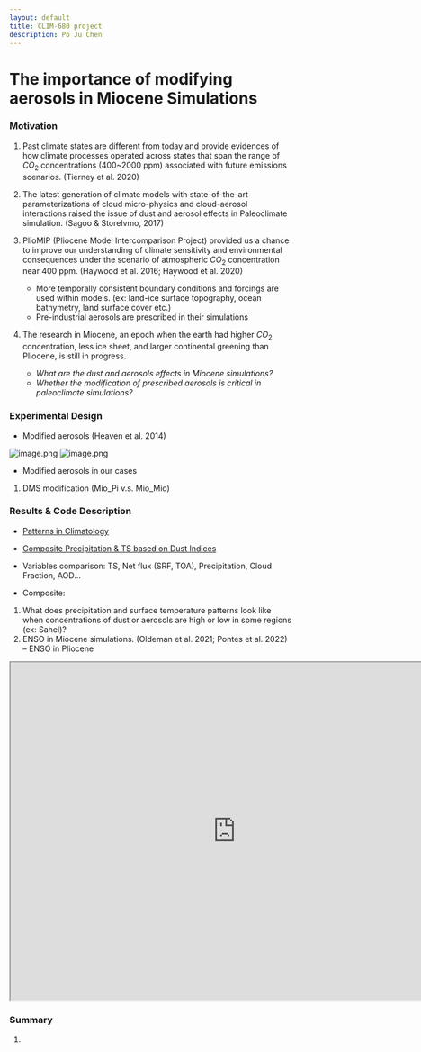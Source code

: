 ```yaml
---
layout: default
title: CLIM-680 project
description: Po Ju Chen
---
```

# The importance of modifying aerosols in Miocene Simulations

### Motivation
1. Past climate states are different from today and provide evidences of how climate processes operated across states that span the range of $CO_2$ concentrations (400~2000 ppm) associated with future emissions scenarios. (Tierney et al. 2020)

2. The latest generation of climate models with state-of-the-art parameterizations of cloud micro-physics and cloud-aerosol interactions raised the issue of dust and aerosol effects in Paleoclimate simulation. (Sagoo & Storelvmo, 2017) 

3. PlioMIP (Pliocene Model Intercomparison Project) provided us a chance to improve our understanding of climate sensitivity and environmental consequences under the scenario of atmospheric $CO_2$ concentration near 400 ppm. (Haywood et al. 2016; Haywood et al. 2020)
   - More temporally consistent boundary conditions and forcings are used within models. (ex: land-ice surface topography, ocean bathymetry, land surface cover etc.)
   - Pre-industrial aerosols are prescribed in their simulations

4. The research in Miocene, an epoch when the earth had higher $CO_2$ concentration, less ice sheet, and larger continental greening than Pliocene, is still in progress.
   * _What are the dust and aerosols effects in Miocene simulations?_
   * _Whether the modification of prescribed aerosols is critical in paleoclimate simulations?_

### Experimental Design

* Modified aerosols (Heaven et al. 2014)

![image.png](attachment:ceee900f-5b31-4bef-a63d-5060403018e5.png) ![image.png](attachment:8bd9debb-e7a0-46da-8c77-5f57a43129b5.png)

* Modified aerosols in our cases
1. DMS modification (Mio_Pi v.s. Mio_Mio)

### Results & Code Description
* [Patterns in Climatology](./doc/Patterns.html)
* [Composite Precipitation & TS based on Dust Indices](./doc/CompositePrecTS.html)

* Variables comparison: TS, Net flux (SRF, TOA), Precipitation, Cloud Fraction, AOD…
* Composite: 
1. What does precipitation and surface temperature patterns look like when concentrations of dust or aerosols are high or low in some regions (ex: Sahel)? 
2. ENSO in Miocene simulations. (Oldeman et al. 2021; Pontes et al. 2022) – ENSO in Pliocene
<iframe src="https://nbviewer.org/github/ChenPoJu/clim680_project/blob/master/Assignment3/plot_3_composite.ipynb" width="800" height="600"></iframe>

### Summary
1. 

